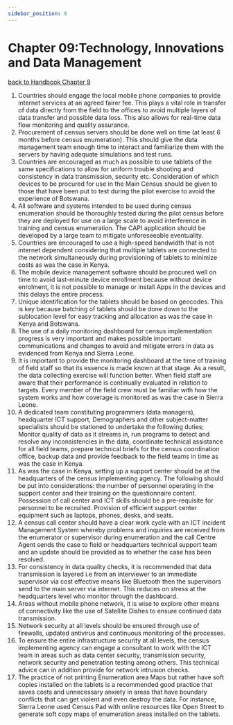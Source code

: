 ```yaml
---
sidebar_position: 8
---
```


# Chapter 09:Technology, Innovations and Data Management
[back to Handbook Chapter 9](/docs/category/chapter-09-technology-innovations-and-data-management)

1.	Countries should engage the local mobile phone companies to provide internet services at an agreed fairer fee. This plays a vital role in transfer of data directly from the field to the offices to avoid multiple layers of data transfer and possible data loss. This also allows for real-time data flow monitoring and quality assurance.
2.	Procurement of census servers should be done well on time (at least 6 months before census enumeration). This should give the data management team enough time to interact and familiarize them with the servers by having adequate simulations and test runs.
3.	Countries are encouraged as much as possible to use tablets of the same specifications to allow for uniform trouble shooting and consistency in data transmission, security etc. Consideration of which devices to be procured for use in the Main Census should be given to those that have been put to test during the pilot exercise to avoid the experience of Botswana.
4.	All software and systems intended to be used during census enumeration should be thoroughly tested during the pilot census before they are deployed for use on a large scale to avoid interference in training and census enumeration. The CAPI application should be developed by a large team to mitigate unforeseeable eventuality. 
5.	Countries are encouraged to use a high-speed bandwidth that is not internet dependent considering that multiple tablets are connected to the network simultaneously during provisioning of tablets to minimize costs as was the case in Kenya.
6.	The mobile device management software should be procured well on time to avoid last-minute device enrollment because without device enrolment, it is not possible to manage or install Apps in the devices and this delays the entire process.
7.	Unique identification for the tablets should be based on geocodes. This is key because batching of tablets should be done down to the sublocation level for easy tracking and allocation as was the case in Kenya and Botswana. 
8.	The use of a daily monitoring dashboard for census implementation progress is very important and makes possible important communications and changes to avoid and mitigate errors in data as evidenced from Kenya and Sierra Leone.
9.	It is important to provide the monitoring dashboard at the time of training of field staff so that its essence is made known at that stage. As a result, the data collecting exercise will function better. When field staff are aware that their performance is continually evaluated in relation to targets. Every member of the field crew must be familiar with how the system works and how coverage is monitored as was the case in Sierra Leone. 
10.	A dedicated team constituting programmers (data managers), headquarter ICT support, Demographers and other subject-matter specialists should be stationed to undertake the following duties; Monitor quality of data as it streams in, run programs to detect and resolve any inconsistencies in the data, coordinate technical assistance for all field teams, prepare technical briefs for the census coordination office, backup data and provide feedback to the field teams in time as was the case in Kenya.
11.	As was the case in Kenya, setting up a support center should be at the headquarters of the census implementing agency. The following should be put into considerations: the number of personnel operating in the support center and their training on the questionnaire content.  Possession of call center and ICT skills should be a pre-requisite for personnel to be recruited. Provision of efficient support center equipment such as laptops, phones, desks, and seats.  
12.	A census call center should have a clear work cycle with an ICT incident Management System whereby problems and inquiries are received from the enumerator or supervisor during enumeration and the call Centre Agent sends the case to field or headquarters technical support team and an update should be provided as to whether the case has been resolved.
13. For consistency in data quality checks, it is recommended that data transmission is layered i.e from an interviewer to an immediate supervisor via cost effective means like Bluetooth then the supervisors send to the main server via internet. This reduces on stress at the headquarters level who monitor through the dashboard.
14. Areas without mobile phone network, it is wise to explore other means of connectivity like the use of Satellite Dishes to ensure continued data transmission.
15.	Network security at all levels should be ensured through use of firewalls, updated antivirus and continuous monitoring of the processes. 
16.	To ensure the entire infrastructure security at all levels, the census implementing agency can engage a consultant to work with the ICT team in areas such as data center security, transmission security, network security and penetration testing among others. This technical advice can in addition provide for network intrusion checks.
17.	The practice of not printing Enumeration area Maps but rather have soft copies installed on the tablets is a recommended good practice that saves costs and unnecessary anxiety in areas that have boundary conflicts that can get violent and even destroy the data. For instance, Sierra Leone used Census Pad with online resources like Open Street to generate soft copy maps of enumeration areas installed on the tablets. 




